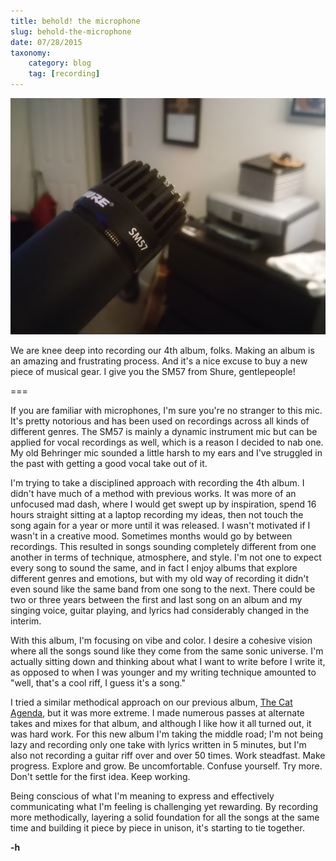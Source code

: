 ```yaml
---
title: behold! the microphone
slug: behold-the-microphone
date: 07/28/2015
taxonomy:
    category: blog
    tag: [recording]
---
```


![](../20150728-microphone/microphone.jpg)

We are knee deep into recording our 4th album, folks. Making an album is an amazing and frustrating process. And it's a nice excuse to buy a new piece of musical gear. I give you the SM57 from Shure, gentlepeople!

===

If you are familiar with microphones, I'm sure you're no stranger to this mic. It's pretty notorious and has been used on recordings across all kinds of different genres. The SM57 is mainly a dynamic instrument mic but can be applied for vocal recordings as well, which is a reason I decided to nab one. My old Behringer mic sounded a little harsh to my ears and I've struggled in the past with getting a good vocal take out of it.

I'm trying to take a disciplined approach with recording the 4th album. I didn't have much of a method with previous works. It was more of an unfocused mad dash, where I would get swept up by inspiration, spend 16 hours straight sitting at a laptop recording my ideas, then not touch the song again for a year or more until it was released. I wasn't motivated if I wasn't in a creative mood. Sometimes months would go by between recordings. This resulted in songs sounding completely different from one another in terms of technique, atmosphere, and style. I'm not one to expect every song to sound the same, and in fact I enjoy albums that explore different genres and emotions, but with my old way of recording it didn't even sound like the same band from one song to the next. There could be two or three years between the first and last song on an album and my singing voice, guitar playing, and lyrics had considerably changed in the interim.

With this album, I'm focusing on vibe and color. I desire a cohesive vision where all the songs sound like they come from the same sonic universe. I'm actually sitting down and thinking about what I want to write before I write it, as opposed to when I was younger and my writing technique amounted to "well, that's a cool riff, I guess it's a song."

I tried a similar methodical approach on our previous album, [The Cat Agenda](https://gravityfreesummer.bandcamp.com/album/the-cat-agenda), but it was more extreme. I made numerous passes at alternate takes and mixes for that album, and although I like how it all turned out, it was hard work. For this new album I'm taking the middle road; I'm not being lazy and recording only one take with lyrics written in 5 minutes, but I'm also not recording a guitar riff over and over 50 times. Work steadfast. Make progress. Explore and grow. Be uncomfortable. Confuse yourself. Try more. Don't settle for the first idea. Keep working.

Being conscious of what I'm meaning to express and effectively communicating what I'm feeling is challenging yet rewarding. By recording more methodically, layering a solid foundation for all the songs at the same time and building it piece by piece in unison, it's starting to tie together.

**-h**
